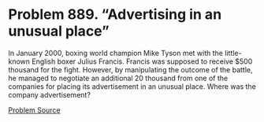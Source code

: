 # Problem 889. “Advertising in an unusual place”

In January 2000, boxing world champion Mike Tyson met with the little-known English boxer Julius Francis. Francis was supposed to receive $500 thousand for the fight. However, by manipulating the outcome of the battle, he managed to negotiate an additional 20 thousand from one of the companies for placing its advertisement in an unusual place. Where was the company advertisement?

[Problem Source](https://www.trizland.ru/tasks/5445/)